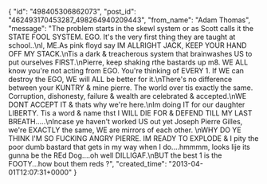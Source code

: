  {
   "id": "498405306862073",
   "post_id": "462493170453287_498264940209443",
   "from_name": "Adam Thomas",
   "message": "The problem starts in the skewl system or as Scott calls it the STATE FOOL SYSTEM. EGO. It's the very first thing they are taught at school..\nI, ME.As pink floyd say IM ALLRIGHT JACK, KEEP YOUR HAND OFF MY STACK.\nTis a dark & treacherous system that brainwashes US to put ourselves FIRST.\nPierre,  keep shaking rthe bastards up m8. WE ALL know you're not acting from EGO. You're thinking of EVERY 1. If WE can destroy the EGO, WE will ALL be better for it.\nThere's no difference between your KUNTRY & mine pierre. The world over tis exactly the same. Corruption, dishonesty, failure & wealth are celebrated & accepted.\nWE DONT ACCEPT IT & thats why we're here.\nIm doing IT for our daughter LIBERTY. Tis a word & name thst I WILL DIE FOR & DEFEND TILL MY LAST BREATH.....\nIncase ye haven't worked US out yet Joseph Pierre Gilles, we're EXACTLY the same, WE are mirrors of each other. \nWHY DO YE THINK I'M SO FUCKING ANGRY PIERRE. IM READY TO EXPLODE & I pity the poor dumb bastard that gets in my way when I do....hmmmm, looks lije its gunna be the REd Dog....oh well DILLIGAF.\nBUT the best 1 is the FOOTY...how bout them reds ?",
   "created_time": "2013-04-01T12:07:31+0000"
 }
